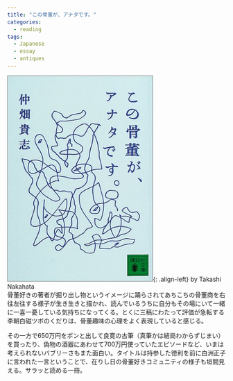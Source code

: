 ```yaml
---
title: "この骨董が、アナタです。"
categories:
  - reading
tags:
  - Japanese
  - essay
  - antiques
---
```


![image-left](/images/reading/konokottou.jpeg){: .align-left} by Takashi Nakahata  
骨董好きの著者が掘り出し物というイメージに踊らされてあちこちの骨董商を右往左往する様子が生き生きと描かれ、読んでいるうちに自分もその場にいて一緒に一喜一憂している気持ちになってくる。とくに三稿にわたって評価が急転する李朝白磁ツボのくだりは、骨董趣味の心理をよく表現していると感じる。  
  
その一方で650万円をポンと出して良寛の古筆（真筆かは結局わからずじまい）を買ったり、偽物の酒器にあわせて700万円使っていたエピソードなど、いまは考えられないバブリーさもまた面白い。タイトルは持参した徳利を前に白洲正子に言われた一言ということで、在りし日の骨董好きコミュニティの様子も垣間見える。サラッと読める一冊。